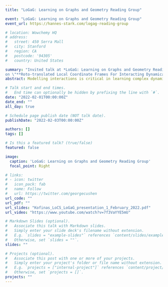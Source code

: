 ```yaml
---
title: "LoGaG: Learning on Graphs and Geometry Reading Group"

event: "LoGaG: Learning on Graphs and Geometry Reading Group"
event_url: https://hannes-stark.com/logag-reading-group

# location: Wowchemy HQ
# address:
#   street: 450 Serra Mall
#   city: Stanford
#   region: CA
#   postcode: '94305'
#   country: United States

summary: "Invited talk at *LoGaG: Learning on Graphs and Geometry Reading Group*
on \"**Roto-translated Local Coordinate Frames For Interacting Dynamical Systems**\""
abstract: Modelling interactions is critical in learning complex dynamical systems, namely systems of interacting objects with highly non-linear and time-dependent behaviour. A large class of such systems can be formalized as <em>geometric graphs</em>, <em>i.e.</em>, graphs with nodes positioned in the Euclidean space given an <em>arbitrarily</em> chosen global coordinate system, for instance vehicles in a traffic scene.  Notwithstanding the arbitrary global coordinate system, the governing dynamics of the respective dynamical systems are invariant to rotations and translations, also known as  <em>Galilean invariance</em>.  As ignoring these invariances leads to worse generalization, in this work we propose local coordinate frames per node-object to induce roto-translation invariance to the geometric graph of the interacting dynamical system.  Further, the local coordinate frames allow for a natural definition of anisotropic filtering in graph neural networks.  Experiments in traffic scenes, 3D motion capture, and colliding particles demonstrate that the proposed approach comfortably outperforms the recent state-of-the-art.

# Talk start and end times.
#   End time can optionally be hidden by prefixing the line with `#`.
date: "2022-02-01T00:00:00Z"
date_end: ""
all_day: true

# Schedule page publish date (NOT talk date).
publishDate: "2022-02-03T00:00:00Z"

authors: []
tags: []

# Is this a featured talk? (true/false)
featured: false

image:
  caption: 'LoGaG: Learning on Graphs and Geometry Reading Group'
  focal_point: Right

# links:
# - icon: twitter
#   icon_pack: fab
#   name: Follow
#   url: https://twitter.com/georgecushen
url_code: ""
url_pdf: ""
url_slides: "Kofinas_LoCS_LoGaG_presentation_1_February_2022.pdf"
url_video: "https://www.youtube.com/watch?v=7f3VaYYE5mU"

# Markdown Slides (optional).
#   Associate this talk with Markdown slides.
#   Simply enter your slide deck's filename without extension.
#   E.g. `slides = "example-slides"` references `content/slides/example-slides.md`.
#   Otherwise, set `slides = ""`.
slides: ""

# Projects (optional).
#   Associate this post with one or more of your projects.
#   Simply enter your project's folder or file name without extension.
#   E.g. `projects = ["internal-project"]` references `content/project/deep-learning/index.md`.
#   Otherwise, set `projects = []`.
projects: ""
---
```

